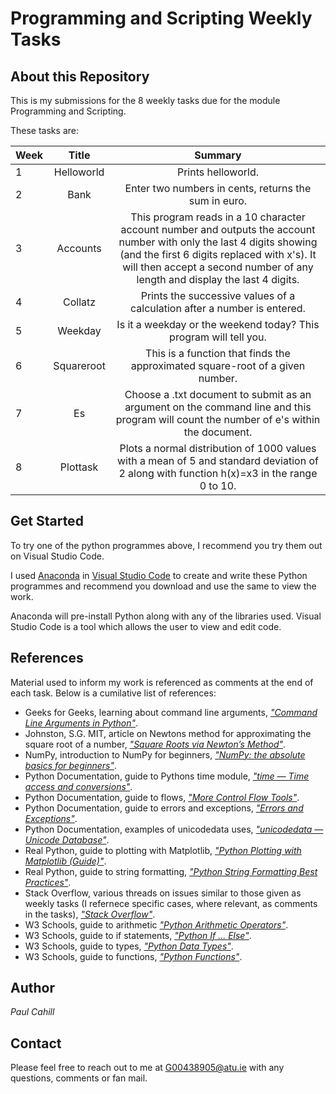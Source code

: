 # Programming and Scripting Weekly Tasks

## About this Repository
This is my submissions for the 8 weekly tasks due for the module Programming and Scripting.

These tasks are:

| Week | Title | Summary |
| :--  | :---: |  :---:  |
| 1 | Helloworld | Prints helloworld. |
| 2 | Bank | Enter two numbers in cents, returns the sum in euro. |
| 3 | Accounts | This program reads in a 10 character account number and outputs the account number with only the last 4 digits showing (and the first 6 digits replaced with x's). It will then accept a second number of any length and display the last 4 digits. |
| 4 | Collatz | Prints the successive values of a calculation after a number is entered. |
| 5 | Weekday | Is it a weekday or the weekend today? This program will tell you. |
| 6 | Squareroot | This is a function that finds the approximated square-root of a given number. |
| 7 | Es | Choose a .txt document to submit as an argument on the command line and this program will count the number of e's within the document. |
| 8 | Plottask | Plots a normal distribution of 1000 values with a mean of 5 and standard deviation of 2 along with function h(x)=x3 in the range 0 to 10. |

## Get Started
To try one of the python programmes above, I recommend you try them out on Visual Studio Code.

I used [Anaconda](https://www.anaconda.com/download) in [Visual Studio Code](https://code.visualstudio.com/download) to create and write these Python programmes and recommend you download and use the same to view the work.

Anaconda will pre-install Python along with any of the libraries used. Visual Studio Code is a tool which allows the user to view and edit code.

## References
Material used to inform my work is referenced as comments at the end of each task. Below is a cumilative list of references:

- Geeks for Geeks, learning about command line arguments, [*"Command Line Arguments in Python"*](https://www.geeksforgeeks.org/command-line-arguments-in-python/).
- Johnston, S.G. MIT, article on Newtons method for approximating the square root of a number, [*"Square Roots via Newton’s Method"*](https://math.mit.edu/~stevenj/18.335/newton-sqrt.pdf).
- NumPy, introduction to NumPy for beginners, [*"NumPy: the absolute basics for beginners"*](https://numpy.org/doc/stable/user/absolute_beginners.html).
- Python Documentation, guide to Pythons time module, [*"time — Time access and conversions"*](https://docs.python.org/3/library/time.html).
- Python Documentation, guide to flows, [*"More Control Flow Tools"*](https://docs.python.org/3/tutorial/controlflow.html).
- Python Documentation, guide to errors and exceptions, [*"Errors and Exceptions"*](https://docs.python.org/3/tutorial/errors.html).
- Python Documentation, examples of unicodedata uses, [*"unicodedata — Unicode Database"*](https://docs.python.org/3/library/unicodedata.html).
- Real Python, guide to plotting with Matplotlib, [*"Python Plotting with Matplotlib (Guide)"*](https://realpython.com/python-matplotlib-guide/).
- Real Python, guide to string formatting, [*"Python String Formatting Best Practices"*](https://realpython.com/python-string-formatting/).
- Stack Overflow, various threads on issues similar to those given as weekly tasks (I refernece specific cases, where relevant, as comments in the tasks), [*"Stack Overflow"*](https://stackoverflow.com/).
- W3 Schools, guide to arithmetic [*"Python Arithmetic Operators"*](https://www.w3schools.com/python/gloss_python_arithmetic_operators.asp).
- W3 Schools, guide to if statements, [*"Python If ... Else"*](https://www.w3schools.com/python/python_conditions.asp).
- W3 Schools, guide to types, [*"Python Data Types"*](https://www.w3schools.com/python/python_datatypes.asp).
- W3 Schools, guide to functions, [*"Python Functions"*](https://www.w3schools.com/python/python_functions.asp).

## Author
*Paul Cahill*

## Contact 
Please feel free to reach out to me at G00438905@atu.ie with any questions, comments or fan mail.